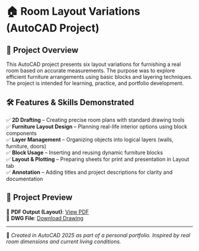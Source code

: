 # 🏠 Room Layout Variations (AutoCAD Project)

## 📌 Project Overview

This AutoCAD project presents six layout variations for furnishing a real room based on accurate measurements. The purpose was to explore efficient furniture arrangements using basic blocks and layering techniques. The project is intended for learning, practice, and portfolio development.

## 🛠️ Features & Skills Demonstrated

✅ **2D Drafting** – Creating precise room plans with standard drawing tools  
✅ **Furniture Layout Design** – Planning real-life interior options using block components  
✅ **Layer Management** – Organizing objects into logical layers (walls, furniture, doors)  
✅ **Block Usage** – Inserting and reusing dynamic furniture blocks  
✅ **Layout & Plotting** – Preparing sheets for print and presentation in Layout tab  
✅ **Annotation** – Adding titles and project descriptions for clarity and documentation  

## 📎 Project Preview

📄 **PDF Output (Layout)**: [View PDF](Room_Furniture_Layouts.pdf)  
📁 **DWG File**: [Download Drawing](https://autode.sk/3R68tBV)  

---

📌 *Created in AutoCAD 2025 as part of a personal portfolio. Inspired by real room dimensions and current living conditions.*
